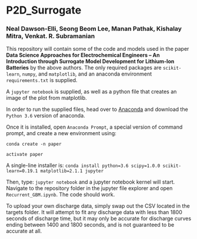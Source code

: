# P2D_Surrogate

### Neal Dawson-Elli, Seong Beom Lee, Manan Pathak, Kishalay Mitra, Venkat. R.  Subramanian

This repository will contain some of the code and models used in the paper **Data Science Approaches for Electrochemical Engineers – An Introduction through Surrogate Model Development for Lithium-Ion Batteries**
by the above authors.  The only required packages are `scikit-learn`,  `numpy`, and `matplotlib`, and an anaconda environment `requirements.txt` is supplied.

A `jupyter notebook` is supplied, as well as a python file that creates an image of the plot from matplotlib.

In order to run the supplied files, head over to [Anaconda](https://www.anaconda.com/download/?lang=en-us) and download the `Python 3.6` version of anaconda.

Once it is installed, open `Anaconda Prompt`, a special version of command prompt, and create a new environment using:

`conda create -n paper`

`activate paper`

A single-line installer is:
`conda install python=3.6 scipy=1.0.0 scikit-learn=0.19.1 matplotlib=2.1.1 jupyter`

Then, type: `jupyter notebook` and a jupyter notebook kernel will start.  Navigate to the repository folder in the jupyter file explorer and open `Recurrent_GBM.ipynb`.  The code should work.

To upload your own discharge data, simply swap out the CSV located in the targets folder.  It will attempt to fit any discharge data with less than 1800 seconds of discharge time, but it may only be accurate for discharge curves ending between 1400 and 1800 seconds, and is not guaranteed to be accurate at all.


